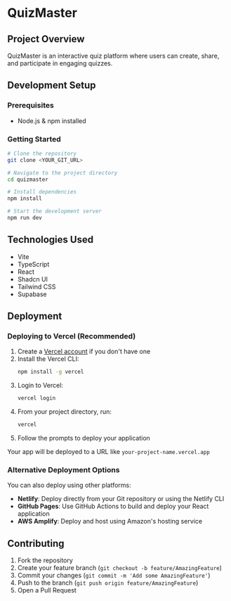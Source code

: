 # QuizMaster

## Project Overview

QuizMaster is an interactive quiz platform where users can create, share, and participate in engaging quizzes.

## Development Setup

### Prerequisites
- Node.js & npm installed

### Getting Started

```sh
# Clone the repository
git clone <YOUR_GIT_URL>

# Navigate to the project directory
cd quizmaster

# Install dependencies
npm install

# Start the development server
npm run dev
```

## Technologies Used

- Vite
- TypeScript
- React
- Shadcn UI
- Tailwind CSS
- Supabase

## Deployment

### Deploying to Vercel (Recommended)

1. Create a [Vercel account](https://vercel.com/signup) if you don't have one
2. Install the Vercel CLI:
   ```sh
   npm install -g vercel
   ```
3. Login to Vercel:
   ```sh
   vercel login
   ```
4. From your project directory, run:
   ```sh
   vercel
   ```
5. Follow the prompts to deploy your application

Your app will be deployed to a URL like `your-project-name.vercel.app`

### Alternative Deployment Options

You can also deploy using other platforms:

- **Netlify**: Deploy directly from your Git repository or using the Netlify CLI
- **GitHub Pages**: Use GitHub Actions to build and deploy your React application
- **AWS Amplify**: Deploy and host using Amazon's hosting service

## Contributing

1. Fork the repository
2. Create your feature branch (`git checkout -b feature/AmazingFeature`)
3. Commit your changes (`git commit -m 'Add some AmazingFeature'`)
4. Push to the branch (`git push origin feature/AmazingFeature`)
5. Open a Pull Request

